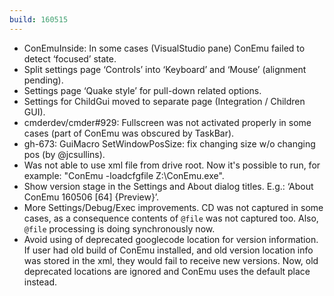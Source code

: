 ```yaml
---
build: 160515
---
```


* ConEmuInside: In some cases (VisualStudio pane) ConEmu failed to detect ‘focused’ state.
* Split settings page ‘Controls’ into ‘Keyboard’ and ‘Mouse’ (alignment pending).
* Settings page ‘Quake style’ for pull-down related options.
* Settings for ChildGui moved to separate page (Integration / Children GUI).
* cmderdev/cmder#929: Fullscreen was not activated properly in some cases (part of ConEmu was obscured by TaskBar).
* gh-673: GuiMacro SetWindowPosSize: fix changing size w/o changing pos (by @jcsullins).
* Was not able to use xml file from drive root.
  Now it's possible to run, for example: "ConEmu -loadcfgfile Z:\ConEmu.exe".
* Show version stage in the Settings and About dialog titles.
  E.g.: ‘About ConEmu 160506 [64] {Preview}’.
* More Settings/Debug/Exec improvements.
  CD was not captured in some cases, as a consequence
  contents of `@file` was not captured too.
  Also, `@file` processing is doing synchronously now.
* Avoid using of deprecated googlecode location for version information.
  If user had old build of ConEmu installed, and old version location info
  was stored in the xml, they would fail to receive new versions.
  Now, old deprecated locations are ignored and ConEmu uses the default
  place instead.
